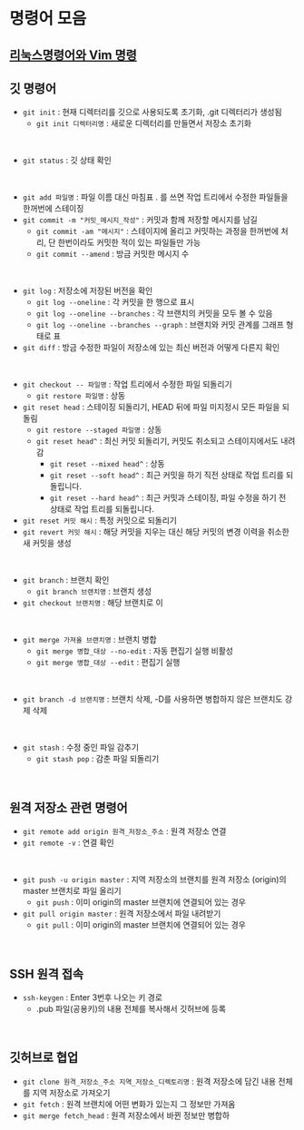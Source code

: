 # 명령어 모음

## [리눅스명령어와 Vim 명령](https://github.com/dx83/Study/blob/00cb77f2f51f5d84d5936b6ef6e4e76f7b868179/%EA%B9%83%26%EA%B9%83%ED%97%88%EB%B8%8C%20%EC%9E%85%EB%AC%B8/1%EC%9E%A5_%20%EB%A6%AC%EB%88%85%EC%8A%A4%EB%AA%85%EB%A0%B9%EC%96%B4_Vim%EC%82%AC%EC%9A%A9%EB%B2%95.md)

## 깃 명령어
- `git init` : 현재 디렉터리를 깃으로 사용되도록 초기화, .git 디렉터리가 생성됨
  - `git init 디렉터리명` : 새로운 디렉터리를 만들면서 저장소 초기화
<br>

- `git status` : 깃 상태 확인
<br>

- `git add 파일명` : 파일 이름 대신 마침표 . 를 쓰면 작업 트리에서 수정한 파일들을 한꺼번에 스테이징
- `git commit -m "커밋_메시지_작성"` : 커밋과 함께 저장할 메시지를 남길
  - `git commit -am "메시지"` : 스테이지에 올리고 커밋하는 과정을 한꺼번에 처리, 단 한번이라도 커밋한 적이 있는 파일들만 가능
  - `git commit --amend` : 방금 커밋한 메시지 수
<br>

- `git log` : 저장소에 저장된 버전을 확인
  - `git log --oneline` : 각 커밋을 한 행으로 표시
  - `git log --oneline --branches` : 각 브랜치의 커밋을 모두 볼 수 있음
  - `git log --oneline --branches --graph` : 브랜치와 커밋 관계를 그래프 형태로 표
- `git diff` : 방금 수정한 파일이 저장소에 있는 최신 버전과 어떻게 다른지 확인
<br>

- `git checkout -- 파일명` : 작업 트리에서 수정한 파일 되돌리기
  - `git restore 파일명` : 상동
- `git reset head` : 스테이징 되돌리기, HEAD 뒤에 파일 미지정시 모든 파일을 되돌림
  - `git restore --staged 파일명` : 상동
  - `git reset head^` : 최신 커밋 되돌리기, 커밋도 취소되고 스테이지에서도 내려감
    - `git reset --mixed head^` : 상동
    - `git reset --soft head^` : 최근 커밋을 하기 직전 상태로 작업 트리를 되돌립니다.
    - `git reset --hard head^` : 최근 커밋과 스테이징, 파일 수정을 하기 전 상태로 작업 트리를 되돌립니다.
- `git reset 커밋 해시` : 특정 커밋으로 되돌리기
- `git revert 커밋 해시` : 해당 커밋을 지우는 대신 해당 커밋의 변경 이력을 취소한 새 커밋을 생성
<br>

- `git branch` : 브랜치 확인
  - `git branch 브랜치명` : 브랜치 생성
- `git checkout 브랜치명` : 해당 브랜치로 이
<br>

- `git merge 가져올 브랜치명` : 브랜치 병합
  - `git merge 병합_대상 --no-edit` : 자동 편집기 실행 비활성
  - `git merge 병합_대상 --edit` : 편집기 실행
<br>

- `git branch -d 브랜치명` : 브랜치 삭제, -D를 사용하면 병합하지 않은 브랜치도 강제 삭제
<br>

- `git stash` : 수정 중인 파일 감추기
  - `git stash pop` : 감춘 파일 되돌리기
<br>

## 원격 저장소 관련 명령어
- `git remote add origin 원격_저장소_주소` : 원격 저장소 연결
- `git remote -v` : 연결 확인
<br>

- `git push -u origin master` : 지역 저장소의 브랜치를 원격 저장소 (origin)의 master 브랜치로 파일 올리기
  - `git push` : 이미 origin의 master 브랜치에 연결되어 있는 경우
- `git pull origin master` : 원격 저장소에서 파일 내려받기
  - `git pull` : 이미 origin의 master 브랜치에 연결되어 있는 경우
<br>

## SSH 원격 접속
- `ssh-keygen` : Enter 3번후 나오는 키 경로
  - .pub 파일(공용키)의 내용 전체를 복사해서 깃허브에 등록

<br>

## 깃허브로 협업
- `git clone 원격_저장소_주소 지역_저장소_디렉토리명` : 원격 저장소에 담긴 내용 전체를 지역 저장소로 가져오기
- `git fetch` : 원격 브랜치에 어떤 변화가 있는지 그 정보만 가져옴
- `git merge fetch_head` : 원격 저장소에서 바뀐 정보만 병합하
